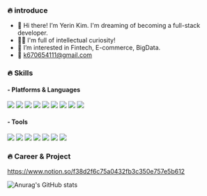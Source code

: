 ### 🔥 introduce
- 👋 Hi there! I’m Yerin Kim. I'm dreaming of becoming a full-stack developer.
- 👩‍💻 I'm full of intellectual curiosity!
- 👀 I’m interested in Fintech, E-commerce, BigData.
- 📧 k670654111@gmail.com

### 🔥 Skills
#### - Platforms & Languages
<img src="https://img.shields.io/badge/Android-3DDC84?style=flat-square&logo=Android&logoColor=white"/>  <img src="https://img.shields.io/badge/Spring-6DB33F?style=flat-square&logo=Spring&logoColor=white"/>  <img src="https://img.shields.io/badge/Amazon AWS-232F3E?style=flat-square&logo=Amazon AWS&logoColor=white"/>  <img src="https://img.shields.io/badge/C-A8B9CC?style=flat-square&logo=C&logoColor=white"/>  <img src="https://img.shields.io/badge/HTML5-E34F26?style=flat-square&logo=HTML5&logoColor=white"/>  <img src="https://img.shields.io/badge/JavaScript-F7DF1E?style=flat-square&logo=JavaScript&logoColor=white"/>  <img src="https://img.shields.io/badge/CSS-1572B6?style=flat-square&logo=CSS3&logoColor=white"/>  <img src="https://img.shields.io/badge/Java-007396?style=flat-square&logo=Java&logoColor=white"/>  <img src="https://img.shields.io/badge/Python-3776AB?style=flat-square&logo=Python&logoColor=white"/>

#### - Tools
<img src="https://img.shields.io/badge/Git-F05032?style=flat-square&logo=Git&logoColor=white"/>  <img src="https://img.shields.io/badge/MongoDB-47A248?style=flat-square&logo=MongoDB&logoColor=white"/>  <img src="https://img.shields.io/badge/MySQL-4479A1?style=flat-square&logo=MySQL&logoColor=white"/>  <img src="https://img.shields.io/badge/PyCharm-000000?style=flat-square&logo=PyCharm&logoColor=white"/> <img src="https://img.shields.io/badge/IntelliJ IDEA-000000?style=flat-square&logo=IntelliJ IDEA&logoColor=white"/>  <img src="https://img.shields.io/badge/Visual Studio-5C2D91?style=flat-square&logo=Visual Studio&logoColor=white"/>  <img src="https://img.shields.io/badge/Visual Studio Code-007ACC?style=flat-square&logo=Visual Studio Code&logoColor=white"/>

### 🔥 Career & Project
https://www.notion.so/f38d2f6c75a0432fb3c350e757e5b612

![Anurag's GitHub stats](https://github-readme-stats.vercel.app/api?username=yerin1106&show_icons=true&theme=radical)
